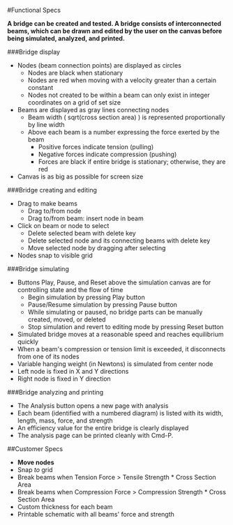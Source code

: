 #Functional Specs

**A bridge can be created and tested. A bridge consists of interconnected beams, which can be drawn and edited by the user on the canvas before being simulated, analyzed, and printed.**

###Bridge display
* Nodes (beam connection points) are displayed as circles
    * Nodes are black when stationary
    * Nodes are red when moving with a velocity greater than a certain constant
    * Nodes not created to be within a beam can only exist in integer coordinates on a grid of set size
* Beams are displayed as gray lines connecting nodes
    * Beam width ( sqrt(cross section area) ) is represented proportionally by line width
    * Above each beam is a number expressing the force exerted by the beam
        * Positive forces indicate tension (pulling)
        * Negative forces indicate compression (pushing)
        * Forces are black if entire bridge is stationary; otherwise, they are red
* Canvas is as big as possible for screen size

###Bridge creating and editing
* Drag to make beams
    * Drag to/from node
    * Drag to/from beam: insert node in beam
* Click on beam or node to select
    * Delete selected beam with delete key
    * Delete selected node and its connecting beams with delete key
    * Move selected node by dragging after selecting
* Nodes snap to visible grid

###Bridge simulating
* Buttons Play, Pause, and Reset above the simulation canvas are for controlling state and the flow of time
    * Begin simulation by pressing Play button
    * Pause/Resume simulation by pressing Pause button
    * While simulating or paused, no bridge parts can be manually created, moved, or deleted
    * Stop simulation and revert to editing mode by pressing Reset button
* Simulated bridge moves at a reasonable speed and reaches equilibrium quickly
* When a beam's compression or tension limit is exceeded, it disconnects from one of its nodes
* Variable hanging weight (in Newtons) is simulated from center node
* Left node is fixed in X and Y directions
* Right node is fixed in Y direction
    
###Bridge analyzing and printing
* The Analysis button opens a new page with analysis
* Each beam (identified with a numbered diagram) is listed with its width, length, mass, force, and strength
* An efficiency value for the entire bridge is clearly displayed
* The analysis page can be printed cleanly with Cmd-P.

##Customer Specs

* **Move nodes**
* Snap *to* grid
* Break beams when Tension Force > Tensile Strength * Cross Section Area
* Break beams when Compression Force > Compression Strength * Cross Section Area
* Custom thickness for each beam
* Printable schematic with all beams' force and strength